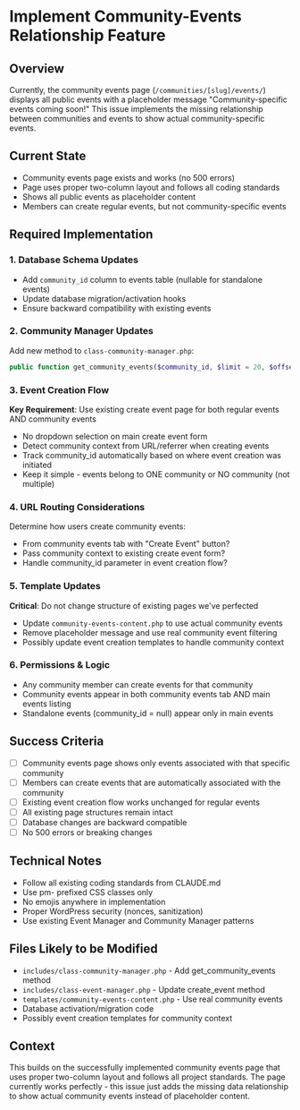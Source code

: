 # Implement Community-Events Relationship Feature

## Overview
Currently, the community events page (`/communities/[slug]/events/`) displays all public events with a placeholder message "Community-specific events coming soon!" This issue implements the missing relationship between communities and events to show actual community-specific events.

## Current State
- Community events page exists and works (no 500 errors)
- Page uses proper two-column layout and follows all coding standards
- Shows all public events as placeholder content
- Members can create regular events, but not community-specific events

## Required Implementation

### 1. Database Schema Updates
- Add `community_id` column to events table (nullable for standalone events)
- Update database migration/activation hooks
- Ensure backward compatibility with existing events

### 2. Community Manager Updates
Add new method to `class-community-manager.php`:
```php
public function get_community_events($community_id, $limit = 20, $offset = 0)
```

### 3. Event Creation Flow
**Key Requirement**: Use existing create event page for both regular events AND community events
- No dropdown selection on main create event form
- Detect community context from URL/referrer when creating events
- Track community_id automatically based on where event creation was initiated
- Keep it simple - events belong to ONE community or NO community (not multiple)

### 4. URL Routing Considerations
Determine how users create community events:
- From community events tab with "Create Event" button?
- Pass community context to existing create event form?
- Handle community_id parameter in event creation flow?

### 5. Template Updates
**Critical**: Do not change structure of existing pages we've perfected
- Update `community-events-content.php` to use actual community events
- Remove placeholder message and use real community event filtering
- Possibly update event creation templates to handle community context

### 6. Permissions & Logic
- Any community member can create events for that community
- Community events appear in both community events tab AND main events listing
- Standalone events (community_id = null) appear only in main events

## Success Criteria
- [ ] Community events page shows only events associated with that specific community
- [ ] Members can create events that are automatically associated with the community
- [ ] Existing event creation flow works unchanged for regular events
- [ ] All existing page structures remain intact
- [ ] Database changes are backward compatible
- [ ] No 500 errors or breaking changes

## Technical Notes
- Follow all existing coding standards from CLAUDE.md
- Use pm- prefixed CSS classes only
- No emojis anywhere in implementation
- Proper WordPress security (nonces, sanitization)
- Use existing Event Manager and Community Manager patterns

## Files Likely to be Modified
- `includes/class-community-manager.php` - Add get_community_events method
- `includes/class-event-manager.php` - Update create_event method
- `templates/community-events-content.php` - Use real community events
- Database activation/migration code
- Possibly event creation templates for community context

## Context
This builds on the successfully implemented community events page that uses proper two-column layout and follows all project standards. The page currently works perfectly - this issue just adds the missing data relationship to show actual community events instead of placeholder content.